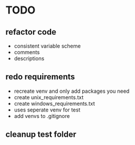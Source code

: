 # TODO

## refactor code
- consistent variable scheme
- comments
- descriptions

## redo requirements
- recreate venv and only add packages you need
- create unix_requirements.txt
- create windows_requirements.txt
- uses seperate venv for test
- add venvs to .gitignore

## cleanup test folder
